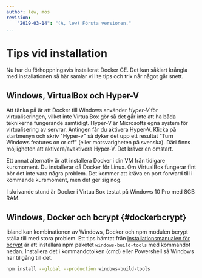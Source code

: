 ```yaml
---
author: lew, mos
revision:
    "2019-03-14": "(A, lew) Första versionen."
...
```

Tips vid installation
=======================

Nu har du förhoppningsvis installerat Docker CE. Det kan såklart krångla med installationen så här samlar vi lite tips och trix når något går snett.



Windows, VirtualBox och Hyper-V
---------------------------------

Att tänka på är att Docker till Windows använder *Hyper-V* för virtualiseringen, vilket inte VirtualBox gör så det går inte att ha båda teknikerna fungerande samtidigt. Hyper-V är Microsofts egna system för virtualisering av servrar. Antingen får du aktivera Hyper-V. Klicka på startmenyn och skriv "Hyper-v" så dyker det upp ett resultat "Turn Windows features on or off" (eller motsvarigheten på svenska). Däri finns möjligheten att aktivera/avaktivera Hyper-V. Det kräver en omstart.

Ett annat alternativ är att installera Docker i din VM från tidigare kursmoment. Du installerar då Docker för Linux. Om VirtualBox fungerar fint bör det inte vara några problem. Det kommer att kräva en port forward till i kommande kursmoment, men det ger sig nog.

I skrivande stund är Docker i VirtualBox testat på Windows 10 Pro med 8GB RAM. 



Windows, Docker och bcrypt {#dockerbcrypt}
--------------------------------------------------------------------

Ibland kan kombinationen av Windows, Docker och npm modulen bcrypt ställa till med stora problem. Ett tips hämtat från [installationsmanualen för bcrypt](https://github.com/kelektiv/node.bcrypt.js/wiki/Installation-Instructions#microsoft-windows) är att installara npm paketet `windows-build-tools` med kommandot nedan. Installera det i kommandotolken (cmd) eller Powershell så Windows har tillgång till det.

```bash
npm install --global --production windows-build-tools
```
